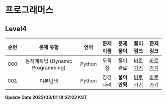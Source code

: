 # 프로그래머스

## Level4

| 순번 | 문제 유형 | 언어 | 문제 이름 | 문제 풀이 | 풀이 링크 | 문제 링크 |
| :--: |:--: |:--: |:--: |:--: |:--: |:--: |
|000|동적계획법 (Dynamic Programming)|Python|도둑질|풀이완료|[바로가기](https://github.com/westreed/ProgrammersAlgorithm/blob/main/Programmers/Level4/%EB%8F%84%EB%91%91%EC%A7%88.py)|[바로가기](https://programmers.co.kr/learn/courses/30/lessons/42897)|
|001|이분탐색|Python|징검다리|**풀이안됨**|[바로가기](https://github.com/westreed/ProgrammersAlgorithm/blob/main/Programmers/Level4/%EC%A7%95%EA%B2%80%EB%8B%A4%EB%A6%AC%20X.py)|[바로가기](https://programmers.co.kr/learn/courses/30/lessons/43236)|


**Update Date 2023/03/01 18:27:02 KST**